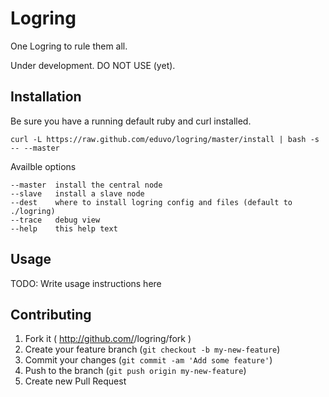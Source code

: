 # Logring

One Logring to rule them all.

Under development. DO NOT USE (yet).

## Installation

Be sure you have a running default ruby and curl installed.

    curl -L https://raw.github.com/eduvo/logring/master/install | bash -s -- --master

Availble options

    --master  install the central node
    --slave   install a slave node
    --dest    where to install logring config and files (default to ./logring)
    --trace   debug view
    --help    this help text

## Usage

TODO: Write usage instructions here

## Contributing

1. Fork it ( http://github.com/<my-github-username>/logring/fork )
2. Create your feature branch (`git checkout -b my-new-feature`)
3. Commit your changes (`git commit -am 'Add some feature'`)
4. Push to the branch (`git push origin my-new-feature`)
5. Create new Pull Request
